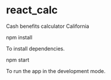 # react_calc
Cash benefits calculator California

npm install

To install dependencies.

npm start

To run the app in the development mode.
